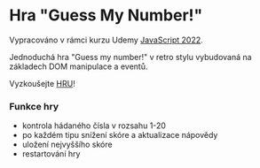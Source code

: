 # Hra "Guess My Number!"

Vypracováno v rámci kurzu Udemy [JavaScript 2022](https://www.udemy.com/share/101Wfe3@UU_sO7bHCOB5DskVqswTPSr2eV0ovdIGr6rsuhWSq1gkCF8cadYTIoAo8LLt7UczCw==/).

Jednoduchá hra "Guess my number!" v retro stylu vybudovaná na základech DOM manipulace a eventů.

Vyzkoušejte [HRU](https://ballaylukas.github.io/Game-Guess-My-Number/)!

### Funkce hry
* kontrola hádaného čísla v rozsahu 1-20
* po každém tipu snížení skóre a aktualizace nápovědy
* uložení nejvyššího skóre
* restartování hry

